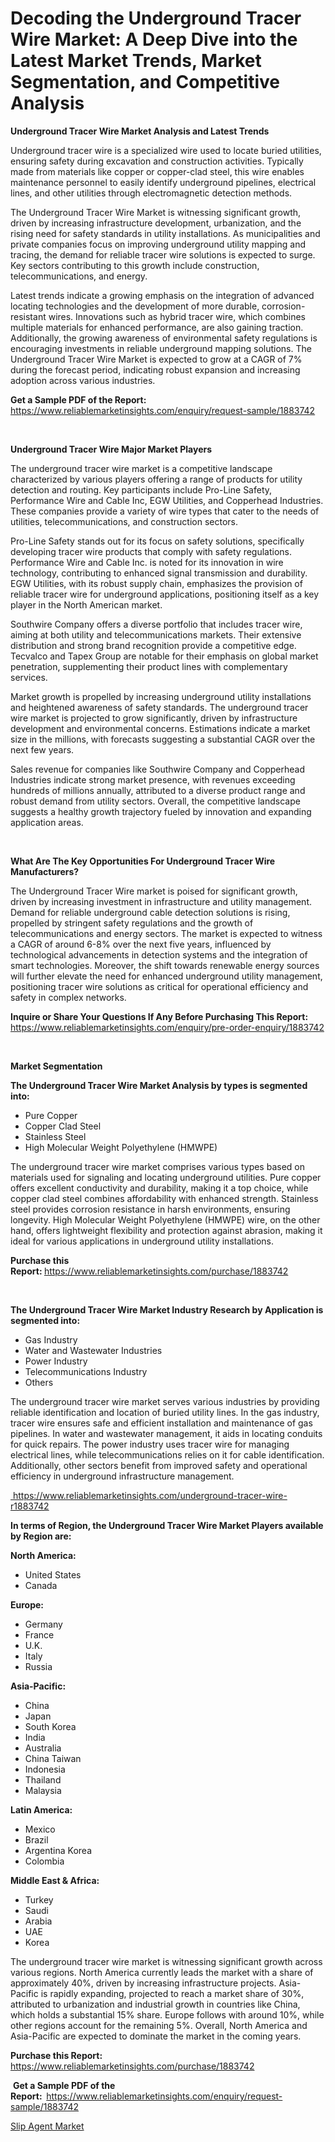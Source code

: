 <p><h1>Decoding the Underground Tracer Wire Market: A Deep Dive into the Latest Market Trends, Market Segmentation, and Competitive Analysis</h1></p><p><strong>Underground Tracer Wire Market Analysis and Latest Trends</strong></p>
<p><p>Underground tracer wire is a specialized wire used to locate buried utilities, ensuring safety during excavation and construction activities. Typically made from materials like copper or copper-clad steel, this wire enables maintenance personnel to easily identify underground pipelines, electrical lines, and other utilities through electromagnetic detection methods.</p><p>The Underground Tracer Wire Market is witnessing significant growth, driven by increasing infrastructure development, urbanization, and the rising need for safety standards in utility installations. As municipalities and private companies focus on improving underground utility mapping and tracing, the demand for reliable tracer wire solutions is expected to surge. Key sectors contributing to this growth include construction, telecommunications, and energy.</p><p>Latest trends indicate a growing emphasis on the integration of advanced locating technologies and the development of more durable, corrosion-resistant wires. Innovations such as hybrid tracer wire, which combines multiple materials for enhanced performance, are also gaining traction. Additionally, the growing awareness of environmental safety regulations is encouraging investments in reliable underground mapping solutions. The Underground Tracer Wire Market is expected to grow at a CAGR of 7% during the forecast period, indicating robust expansion and increasing adoption across various industries.</p></p>
<p><strong>Get a Sample PDF of the Report:&nbsp;</strong> <a href="https://www.reliablemarketinsights.com/enquiry/request-sample/1883742?utm_campaign=3184&utm_medium=2&utm_source=Github&utm_content=ia&utm_term=02042025&utm_id=underground-tracer-wire">https://www.reliablemarketinsights.com/enquiry/request-sample/1883742</a></p>
<p>&nbsp;</p>
<p><strong>Underground Tracer Wire Major Market Players</strong></p>
<p><p>The underground tracer wire market is a competitive landscape characterized by various players offering a range of products for utility detection and routing. Key participants include Pro-Line Safety, Performance Wire and Cable Inc, EGW Utilities, and Copperhead Industries. These companies provide a variety of wire types that cater to the needs of utilities, telecommunications, and construction sectors.</p><p>Pro-Line Safety stands out for its focus on safety solutions, specifically developing tracer wire products that comply with safety regulations. Performance Wire and Cable Inc. is noted for its innovation in wire technology, contributing to enhanced signal transmission and durability. EGW Utilities, with its robust supply chain, emphasizes the provision of reliable tracer wire for underground applications, positioning itself as a key player in the North American market.</p><p>Southwire Company offers a diverse portfolio that includes tracer wire, aiming at both utility and telecommunications markets. Their extensive distribution and strong brand recognition provide a competitive edge. Tecvalco and Tapex Group are notable for their emphasis on global market penetration, supplementing their product lines with complementary services.</p><p>Market growth is propelled by increasing underground utility installations and heightened awareness of safety standards. The underground tracer wire market is projected to grow significantly, driven by infrastructure development and environmental concerns. Estimations indicate a market size in the millions, with forecasts suggesting a substantial CAGR over the next few years.</p><p>Sales revenue for companies like Southwire Company and Copperhead Industries indicate strong market presence, with revenues exceeding hundreds of millions annually, attributed to a diverse product range and robust demand from utility sectors. Overall, the competitive landscape suggests a healthy growth trajectory fueled by innovation and expanding application areas.</p></p>
<p>&nbsp;</p>
<p><strong>What Are The Key Opportunities For Underground Tracer Wire Manufacturers?</strong></p>
<p><p>The Underground Tracer Wire market is poised for significant growth, driven by increasing investment in infrastructure and utility management. Demand for reliable underground cable detection solutions is rising, propelled by stringent safety regulations and the growth of telecommunications and energy sectors. The market is expected to witness a CAGR of around 6-8% over the next five years, influenced by technological advancements in detection systems and the integration of smart technologies. Moreover, the shift towards renewable energy sources will further elevate the need for enhanced underground utility management, positioning tracer wire solutions as critical for operational efficiency and safety in complex networks.</p></p>
<p><strong>Inquire or Share Your Questions If Any Before Purchasing This Report:</strong> <a href="https://www.reliablemarketinsights.com/enquiry/pre-order-enquiry/1883742?utm_campaign=3184&utm_medium=2&utm_source=Github&utm_content=ia&utm_term=02042025&utm_id=underground-tracer-wire">https://www.reliablemarketinsights.com/enquiry/pre-order-enquiry/1883742</a></p>
<p>&nbsp;</p>
<p><strong>Market Segmentation</strong></p>
<p><strong>The Underground Tracer Wire Market Analysis by types is segmented into:</strong></p>
<p><ul><li>Pure Copper</li><li>Copper Clad Steel</li><li>Stainless Steel</li><li>High Molecular Weight Polyethylene (HMWPE)</li></ul></p>
<p><p>The underground tracer wire market comprises various types based on materials used for signaling and locating underground utilities. Pure copper offers excellent conductivity and durability, making it a top choice, while copper clad steel combines affordability with enhanced strength. Stainless steel provides corrosion resistance in harsh environments, ensuring longevity. High Molecular Weight Polyethylene (HMWPE) wire, on the other hand, offers lightweight flexibility and protection against abrasion, making it ideal for various applications in underground utility installations.</p></p>
<p><strong>Purchase this Report:&nbsp;</strong><a href="https://www.reliablemarketinsights.com/purchase/1883742?utm_campaign=3184&utm_medium=2&utm_source=Github&utm_content=ia&utm_term=02042025&utm_id=underground-tracer-wire">https://www.reliablemarketinsights.com/purchase/1883742</a></p>
<p>&nbsp;</p>
<p><strong>The Underground Tracer Wire Market Industry Research by Application is segmented into:</strong></p>
<p><ul><li>Gas Industry</li><li>Water and Wastewater Industries</li><li>Power Industry</li><li>Telecommunications Industry</li><li>Others</li></ul></p>
<p><p>The underground tracer wire market serves various industries by providing reliable identification and location of buried utility lines. In the gas industry, tracer wire ensures safe and efficient installation and maintenance of gas pipelines. In water and wastewater management, it aids in locating conduits for quick repairs. The power industry uses tracer wire for managing electrical lines, while telecommunications relies on it for cable identification. Additionally, other sectors benefit from improved safety and operational efficiency in underground infrastructure management.</p></p>
<p><a href="https://www.reliablemarketinsights.com/underground-tracer-wire-r1883742?utm_campaign=3184&utm_medium=2&utm_source=Github&utm_content=ia&utm_term=02042025&utm_id=underground-tracer-wire">&nbsp;https://www.reliablemarketinsights.com/underground-tracer-wire-r1883742</a></p>
<p><strong>In terms of Region, the Underground Tracer Wire Market Players available by Region are:</strong></p>
<p>
    <p> <strong> North America: </strong>
        <ul>
            <li>United States</li>
            <li>Canada</li>
        </ul>
        </p> 
    <p> <strong> Europe: </strong>
        <ul>
            <li>Germany</li>
            <li>France</li>
            <li>U.K.</li>
            <li>Italy</li>
            <li>Russia</li>
        </ul>
        </p> 
    <p> <strong> Asia-Pacific: </strong>
        <ul>
            <li>China</li>
            <li>Japan</li>
            <li>South Korea</li>
            <li>India</li>
            <li>Australia</li>
            <li>China Taiwan</li>
            <li>Indonesia</li>
            <li>Thailand</li>
            <li>Malaysia</li>
        </ul>
        </p> 
    <p> <strong> Latin America: </strong>
        <ul>
            <li>Mexico</li>
            <li>Brazil</li>
            <li>Argentina Korea</li>
            <li>Colombia</li>
        </ul>
        </p> 
    <p> <strong> Middle East & Africa: </strong>
        <ul>
            <li>Turkey</li>
            <li>Saudi</li>
            <li>Arabia</li>
            <li>UAE</li>
            <li>Korea</li>
        </ul>
    </p>
    </p>
<p><p>The underground tracer wire market is witnessing significant growth across various regions. North America currently leads the market with a share of approximately 40%, driven by increasing infrastructure projects. Asia-Pacific is rapidly expanding, projected to reach a market share of 30%, attributed to urbanization and industrial growth in countries like China, which holds a substantial 15% share. Europe follows with around 10%, while other regions account for the remaining 5%. Overall, North America and Asia-Pacific are expected to dominate the market in the coming years.</p></p>
<p><strong>Purchase this Report: </strong><a href="https://www.reliablemarketinsights.com/purchase/1883742?utm_campaign=3184&utm_medium=2&utm_source=Github&utm_content=ia&utm_term=02042025&utm_id=underground-tracer-wire">https://www.reliablemarketinsights.com/purchase/1883742</a></p>
<p>&nbsp;<strong>Get a Sample PDF of the Report:&nbsp;&nbsp;</strong><a href="https://www.reliablemarketinsights.com/enquiry/request-sample/1883742?utm_campaign=3184&utm_medium=2&utm_source=Github&utm_content=ia&utm_term=02042025&utm_id=underground-tracer-wire">https://www.reliablemarketinsights.com/enquiry/request-sample/1883742</a></p>
<p><strong></strong></p>
<p><p><a href="https://github.com/biyajausenik/Market-Research-Report-List-1/blob/main/slip-agent-market.md?utm_campaign=3184&utm_medium=2&utm_source=Github&utm_content=ia&utm_term=02042025&utm_id=underground-tracer-wire">Slip Agent Market</a></p></p>